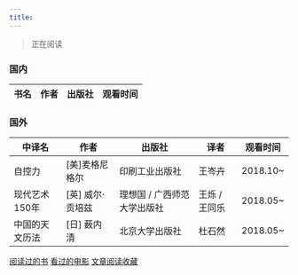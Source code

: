 ```yaml
---
title: 
---
```

>正在阅读

### 国内
书名 | 作者 | 出版社 | 观看时间
---  |------|--------|--------|



### 国外
中译名  | 作者 | 出版社 | 译者 | 观看时间
---   |------|--------|------| -------|
自控力 | [美]麦格尼格尔 | 印刷工业出版社 | 王岑卉 | 2018.10~
现代艺术150年 | [英] 威尔·贡培兹 | 理想国 / 广西师范大学出版社 | 王烁 / 王同乐 | 2018.05~ 
中国的天文历法 | [日] 薮内清 | 北京大学出版社 | 杜石然 | 2018.05~






[阅读过的书](/favorite/booksummary)
[看过的电影](/favorite/moviecollect)
[文章阅读收藏](/favorite/articleread)
